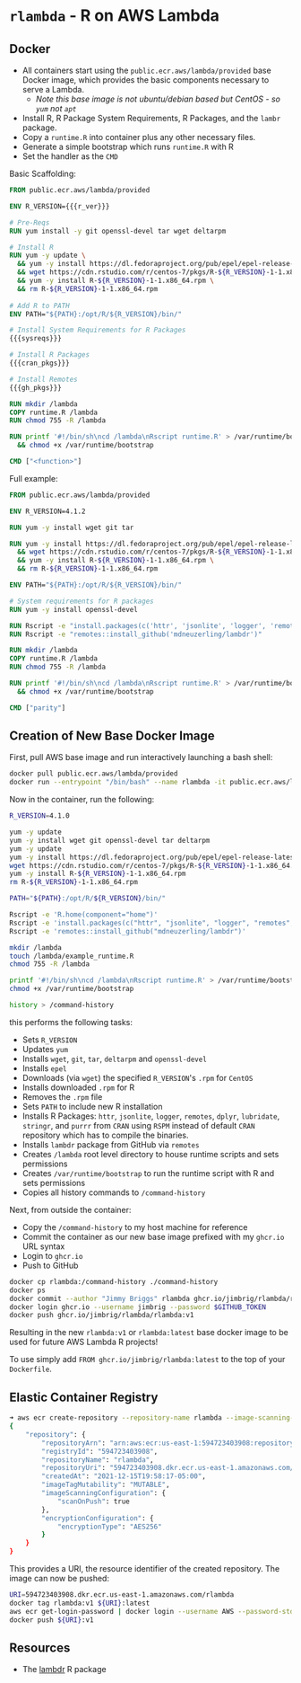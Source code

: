 # `rlambda` - R on AWS Lambda

## Docker

- All containers start using the `public.ecr.aws/lambda/provided` base Docker image, which provides the basic components necessary to serve a Lambda.
  - *Note this base image is not ubuntu/debian based but CentOS - so `yum` not `apt`*
- Install R, R Package System Requirements, R Packages, and the `lambr` package.
- Copy a `runtime.R` into container plus any other necessary files.
- Generate a simple bootstrap which runs `runtime.R` with R
- Set the handler as the `CMD` 

Basic Scaffolding:

```dockerfile
FROM public.ecr.aws/lambda/provided

ENV R_VERSION={{{r_ver}}}

# Pre-Reqs
RUN yum install -y git openssl-devel tar wget deltarpm

# Install R
RUN yum -y update \
  && yum -y install https://dl.fedoraproject.org/pub/epel/epel-release-latest-7.noarch.rpm \
  && wget https://cdn.rstudio.com/r/centos-7/pkgs/R-${R_VERSION}-1-1.x86_64.rpm \
  && yum -y install R-${R_VERSION}-1-1.x86_64.rpm \
  && rm R-${R_VERSION}-1-1.x86_64.rpm
  
# Add R to PATH
ENV PATH="${PATH}:/opt/R/${R_VERSION}/bin/"

# Install System Requirements for R Packages
{{{sysreqs}}}

# Install R Packages
{{{cran_pkgs}}}

# Install Remotes
{{{gh_pkgs}}}

RUN mkdir /lambda
COPY runtime.R /lambda
RUN chmod 755 -R /lambda

RUN printf '#!/bin/sh\ncd /lambda\nRscript runtime.R' > /var/runtime/bootstrap \
  && chmod +x /var/runtime/bootstrap

CMD ["<function>"]
```

Full example:

```dockerfile
FROM public.ecr.aws/lambda/provided

ENV R_VERSION=4.1.2

RUN yum -y install wget git tar

RUN yum -y install https://dl.fedoraproject.org/pub/epel/epel-release-latest-7.noarch.rpm \
  && wget https://cdn.rstudio.com/r/centos-7/pkgs/R-${R_VERSION}-1-1.x86_64.rpm \
  && yum -y install R-${R_VERSION}-1-1.x86_64.rpm \
  && rm R-${R_VERSION}-1-1.x86_64.rpm

ENV PATH="${PATH}:/opt/R/${R_VERSION}/bin/"

# System requirements for R packages
RUN yum -y install openssl-devel

RUN Rscript -e "install.packages(c('httr', 'jsonlite', 'logger', 'remotes'), repos = 'https://packagemanager.rstudio.com/all/__linux__/centos7/latest')"
RUN Rscript -e "remotes::install_github('mdneuzerling/lambdr')"

RUN mkdir /lambda
COPY runtime.R /lambda
RUN chmod 755 -R /lambda

RUN printf '#!/bin/sh\ncd /lambda\nRscript runtime.R' > /var/runtime/bootstrap \
  && chmod +x /var/runtime/bootstrap

CMD ["parity"]
```

## Creation of New Base Docker Image

First, pull AWS base image and run interactively launching a bash shell:

```bash
docker pull public.ecr.aws/lambda/provided
docker run --entrypoint "/bin/bash" --name rlambda -it public.ecr.aws/lambda/provided
```

Now in the container, run the following:

```bash
R_VERSION=4.1.0

yum -y update
yum -y install wget git openssl-devel tar deltarpm
yum -y update
yum -y install https://dl.fedoraproject.org/pub/epel/epel-release-latest-7.noarch.rpm
wget https://cdn.rstudio.com/r/centos-7/pkgs/R-${R_VERSION}-1-1.x86_64.rpm
yum -y install R-${R_VERSION}-1-1.x86_64.rpm
rm R-${R_VERSION}-1-1.x86_64.rpm

PATH="${PATH}:/opt/R/${R_VERSION}/bin/"

Rscript -e 'R.home(component="home")'
Rscript -e 'install.packages(c("httr", "jsonlite", "logger", "remotes", "dplyr", "lubridate", "stringr", "purrr"), repos = "https://packagemanager.rstudio.com/all/__linux__/centos7/latest")'
Rscript -e 'remotes::install_github("mdneuzerling/lambdr")'

mkdir /lambda
touch /lambda/example_runtime.R
chmod 755 -R /lambda

printf '#!/bin/sh\ncd /lambda\nRscript runtime.R' > /var/runtime/bootstrap
chmod +x /var/runtime/bootstrap

history > /command-history
```

this performs the following tasks:

- Sets `R_VERSION`
- Updates `yum`
- Installs `wget`, `git`, `tar`, `deltarpm` and `openssl-devel`
- Installs `epel`
- Downloads (via `wget`) the specified `R_VERSION`'s `.rpm` for `CentOS`
- Installs downloaded `.rpm` for R
- Removes the `.rpm` file
- Sets `PATH` to include new R installation
- Installs R Packages: `httr`, `jsonlite`, `logger`, `remotes`, `dplyr`, `lubridate`, `stringr`, and `purrr` from `CRAN` using `RSPM` instead of default `CRAN` repository which has to compile the binaries.
- Installs `lambdr` package from GitHub via `remotes`
- Creates `/lambda` root level directory to house runtime scripts and sets permissions
- Creates `/var/runtime/bootstrap` to run the runtime script with R and sets permissions
- Copies all history commands to `/command-history`

Next, from outside the container:

- Copy the `/command-history` to my host machine for reference
- Commit the container as our new base image prefixed with my `ghcr.io` URL syntax
- Login to `ghcr.io` 
- Push to GitHub

```bash
docker cp rlambda:/command-history ./command-history
docker ps
docker commit --author "Jimmy Briggs" rlambda ghcr.io/jimbrig/rlambda/rlambda:v1
docker login ghcr.io --username jimbrig --password $GITHUB_TOKEN
docker push ghcr.io/jimbrig/rlambda/rlambda:v1
```

Resulting in the new `rlambda:v1` or `rlambda:latest` base docker image to be used for future AWS Lambda R projects!

To use simply add `FROM ghcr.io/jimbrig/rlambda:latest` to the top of your `Dockerfile`.

## Elastic Container Registry

```bash
➜ aws ecr create-repository --repository-name rlambda --image-scanning-configuration scanOnPush=true
{
    "repository": {
        "repositoryArn": "arn:aws:ecr:us-east-1:594723403908:repository/rlambda",
        "registryId": "594723403908",
        "repositoryName": "rlambda",
        "repositoryUri": "594723403908.dkr.ecr.us-east-1.amazonaws.com/rlambda",
        "createdAt": "2021-12-15T19:58:17-05:00",
        "imageTagMutability": "MUTABLE",
        "imageScanningConfiguration": {
            "scanOnPush": true
        },
        "encryptionConfiguration": {
            "encryptionType": "AES256"
        }
    }
}
```

This provides a URI, the resource identifier of the created repository. The image can now be pushed:

```bash
URI=594723403908.dkr.ecr.us-east-1.amazonaws.com/rlambda
docker tag rlambda:v1 ${URI}:latest
aws ecr get-login-password | docker login --username AWS --password-stdin ${URI}
docker push ${URI}:v1
```

##  Resources



- The [lambdr](https://github.com/mdneuzerling/lambdr) R package